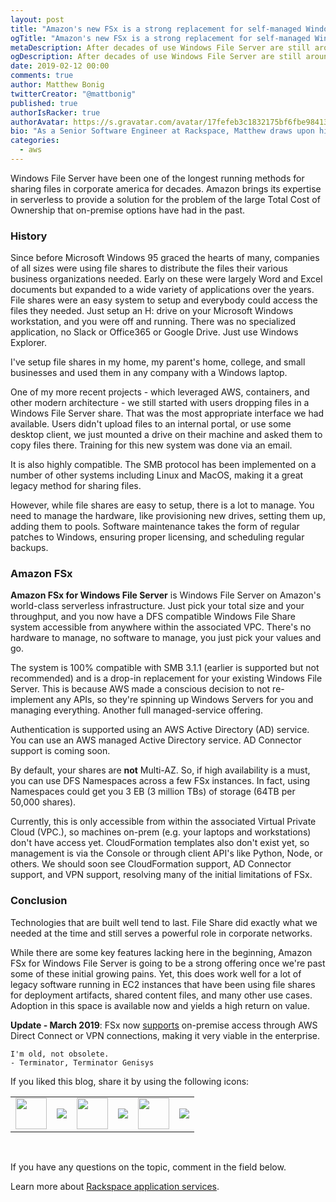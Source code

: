 ```yaml
---
layout: post
title: "Amazon's new FSx is a strong replacement for self-managed Windows File Server"
ogTitle: "Amazon's new FSx is a strong replacement for self-managed Windows File Server"
metaDescription: After decades of use Windows File Server are still around and being leveraged daily by corporate networks for sharing files. Now Amazon offers a managed serverless solution to reduce TCO for customers.
ogDescription: After decades of use Windows File Server are still around and being leveraged daily by corporate networks for sharing files. Now Amazon offers a managed serverless solution to reduce TCO for customers.
date: 2019-02-12 00:00
comments: true
author: Matthew Bonig
twitterCreator: "@mattbonig"
published: true
authorIsRacker: true
authorAvatar: https://s.gravatar.com/avatar/17fefeb3c1832175bf6fbe9841368292?s=128
bio: "As a Senior Software Engineer at Rackspace, Matthew draws upon his 15 years of web application development experience to help architect highly-available, fault-tolerant, scalable, and secure AWS environments composed of a wide range of services in the AWS portfolio, including Compute, Storage, Database, Networking, Developer Tools, and more. He is an AWS certified Solutions Architect. His hobbies include hiking the foothills of Colorado and walks with his wife and dogs."
categories:
  - aws
---
```


Windows File Server have been one of the longest running methods for sharing files in corporate america for decades. Amazon brings its expertise in serverless to provide a solution for the problem of the large Total Cost of Ownership that on-premise options have had in the past.

<!-- more -->

### History

Since before Microsoft Windows 95 graced the hearts of many, companies of all sizes were using file shares to distribute the files their various business organizations needed. Early on these were largely Word and Excel documents but expanded to a wide variety of applications over the years. File shares were an easy system to setup and everybody could access the files they needed. Just setup an H: drive on your Microsoft Windows workstation, and you were off and running. There was no specialized application, no Slack or Office365 or Google Drive. Just use Windows Explorer.

I've setup file shares in my home, my parent's home, college, and small businesses and used them in any company with a Windows laptop.

One of my more recent projects - which leveraged AWS, containers, and other modern architecture - we still started with users dropping files in a Windows File Server share. That was the most appropriate interface we had available. Users didn't upload files to an internal portal, or use some desktop client, we just mounted a drive on their machine and asked them to copy files there. Training for this new system was done via an email. 

It is also highly compatible. The SMB protocol has been implemented on a number of other systems including Linux and MacOS, making it a great legacy method for sharing files.

However, while file shares are easy to setup, there is a lot to manage. You need to manage the hardware, like provisioning new drives, setting them up, adding them to pools. Software maintenance takes the form of regular patches to Windows, ensuring proper licensing, and scheduling regular backups.

### Amazon FSx

**Amazon FSx for Windows File Server** is Windows File Server on Amazon's world-class serverless infrastructure. Just pick your total size and your throughput, and you now have a DFS compatible Windows File Share system accessible from anywhere within the associated VPC.  There's no hardware to manage, no software to manage, you just pick your values and go.

The system is 100% compatible with SMB 3.1.1 (earlier is supported but not recommended) and is a drop-in replacement for your existing Windows File Server. This is because AWS made a conscious decision to not re-implement any APIs, so they're spinning up Windows Servers for you and managing everything. Another full managed-service offering.

Authentication is supported using an AWS Active Directory (AD) service. You can use an AWS managed Active Directory service. AD Connector support is coming soon.

By default, your shares are **not** Multi-AZ. So, if high availability is a must, you can use DFS Namespaces across a few FSx instances. In fact, using Namespaces could get you 3 EB (3 million TBs) of storage (64TB per 50,000 shares).

Currently, this is only accessible from within the associated Virtual Private Cloud (VPC.), so machines on-prem (e.g. your laptops and workstations) don't have access yet. CloudFormation templates also don't exist yet, so management is via the Console or through client API's like Python, Node, or others.  We should soon see CloudFormation support, AD Connector support, and VPN support, resolving many of the initial limitations of FSx. 

### Conclusion

Technologies that are built well tend to last. File Share did exactly what we needed at the time and still serves a powerful role in corporate networks.

While there are some key features lacking here in the beginning, Amazon FSx for Windows File Server is going to be a strong offering once we're past some of these initial growing pains. Yet, this does work well for a lot of legacy software running in EC2 instances that have been using file shares for deployment artifacts, shared content files, and many other use cases. Adoption in this space is available now and yields a high return on value. 

**Update - March 2019**: FSx now [supports](https://aws.amazon.com/about-aws/whats-new/2019/02/amazon-fsx-for-windows-file-server-now-supports-on-premises-access/) on-premise access through AWS Direct Connect or VPN connections, making it very viable in the enterprise.

```
I'm old, not obsolete.
- Terminator, Terminator Genisys
```

<table>
  <tr>If you liked this blog, share it by using the following icons:</tr>
  <tr>
   <td>
       <img src="{% asset_path line-tile.png %}" width=50>
    </td>
    <td>
      <a href="https://twitter.com/home?status=https%3A//developer.rackspace.com/blog/amazon-fsx-replaces-file-shares/">
        <img src="{% asset_path shareT.png %}">
      </a>
    </td>
    <td>
       <img src="{% asset_path line-tile.png %}" width=50>
    </td>
    <td>
      <a href="https://www.facebook.com/sharer/sharer.php?u=https%3A//developer.rackspace.com/blog/amazon-fsx-replaces-file-shares/">
        <img src="{% asset_path shareFB.png %}">
      </a>
    </td>
    <td>
       <img src="{% asset_path line-tile.png %}" width=50>
    </td>
    <td>
      <a href="https://www.linkedin.com/shareArticle?mini=true&url=https%3A//developer.rackspace.com/blog/amazon-fsx-replaces-file-shares&summary=&source=">
        <img src="{% asset_path shareL.png %}">
      </a>
    </td>
  </tr>
</table>

</br>

If you have any questions on the topic, comment in the field below.

Learn more about [Rackspace application services](https://www.rackspace.com/application-management).

